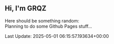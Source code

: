 ## Hi, I'm GRQZ
Here should be something random:  
Planning to do some Github Pages stuff...


Last Update: 2025-05-01 06:15:57.193634+00:00
